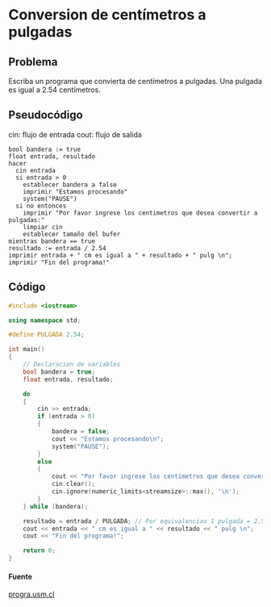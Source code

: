 # Conversion de centímetros a pulgadas

## Problema

Escriba un programa que convierta de centímetros a pulgadas.
Una pulgada es igual a 2.54 centímetros.

## Pseudocódigo

cin: flujo de entrada
cout: flujo de salida

```
bool bandera := true
float entrada, resultado
hacer
  cin entrada
  si entrada > 0
    establecer bandera a false
    imprimir "Estamos procesando"
    system("PAUSE")
  si no entonces
    imprimir "Por favor ingrese los centimetros que desea convertir a pulgadas:"
    limpiar cin
    establecer tamaño del bufer
mientras bandera == true
resultado := entrada / 2.54
imprimir entrada + " cm es igual a " + resultado + " pulg \n";
imprimir "Fin del programa!"
```

## Código

```c++
#include <iostream>

using namespace std;

#define PULGADA 2.54;

int main()
{
	// Declaracion de variables
	bool bandera = true;
	float entrada, resultado;

	do
	{
		cin >> entrada;
		if (entrada > 0)
		{
			bandera = false;
			cout << "Estamos procesando\n";
			system("PAUSE");
		}
		else
		{
			cout << "Por favor ingrese los centimetros que desea convertir a pulgadas: ";
			cin.clear();
			cin.ignore(numeric_limits<streamsize>::max(), '\n');
		}
	} while (bandera);

	resultado = entrada / PULGADA; // Por equivalencias 1 pulgada = 2.54 centimetros -> 1 cm * (1 pulg / 2.54 cm)
	cout << entrada << " cm es igual a " << resultado << " pulg \n";
	cout << "Fin del programa!";

	return 0;
}
```

#### Fuente

[progra.usm.cl](http://progra.usm.cl/apunte/ejercicios/1/conversion-unidades-longitud.html)
